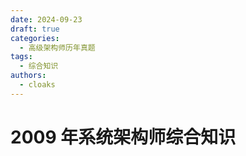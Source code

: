 ```yaml
---
date: 2024-09-23
draft: true
categories:
  - 高级架构师历年真题
tags:
  - 综合知识
authors:
  - cloaks
---
```


# 2009 年系统架构师综合知识